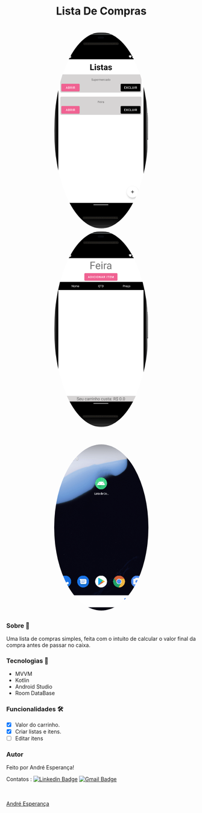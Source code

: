 <h1 align="center">Lista De Compras</h1>


<h1 align="center">
  <img style="border-radius: 50%;" src="./assets/listaListas.png" width="250px;" alt=""/>
  <img style="border-radius: 50%;" src="./assets/listaItems.png" width="250px;" alt=""/>
  </h1>
  <h1 align="center">
  <img style="border-radius: 50%;" src="./assets/listaDeComprasGif.gif" width="250px;" alt=""/>
  </h1>


### Sobre :book:
 Uma lista de compras simples, feita com o intuito de calcular o valor final da compra antes de passar no caixa. 
 
 ### Tecnologias :rocket:
 
 - MVVM
 - Kotlin 
 - Android Studio
 - Room DataBase
 
 ### Funcionalidades 🛠
 
- [x] Valor do carrinho.
- [x] Criar listas e itens.
- [ ] Editar itens

### Autor


Feito por André Esperança!

Contatos :
[![Linkedin Badge](https://img.shields.io/badge/-André-blue?style=flat-square&logo=Linkedin&logoColor=white&link=https://www.linkedin.com/in/andr%C3%A9-esperan%C3%A7a-34021a235/)](https://www.linkedin.com/in/andr%C3%A9-esperan%C3%A7a-34021a235/) 
[![Gmail Badge](https://img.shields.io/badge/-andreluizesperancacorreia@gmail.com-c14438?style=flat-square&logo=Gmail&logoColor=white&link=mailto:andreesperanca2010@gmail.com)](mailto:andreluizesperancacorreia@gmail.com)

<a href="https://github.com/andreesperanca">
 <br /> 
 <img style="border-radius: 50%;" src="https://avatars.githubusercontent.com/andreesperanca" width="100px;" alt=""/>
 <br />
  <a href="https://github.com/andreesperanca" title="">André Esperança</a>
  
  
  
  
  


